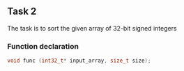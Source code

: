 ## Task 2

The task is to sort the given array of 32-bit signed integers

### Function declaration

```c
void func (int32_t* input_array, size_t size);
```
